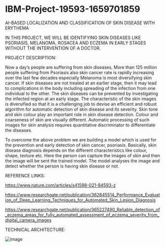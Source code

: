 # IBM-Project-19593-1659701859
AI-BASED LOCALIZATION AND CLASSIFICATION OF SKIN DISEASE WITH ERYTHEMA

IN THIS PROJECT, WE WILL BE IDENTIFYING SKIN DISEASES LIKE PSORIASIS, MELANOMA, ROSACEA AND ECZEMA IN EARLY STAGES WITHOUT THE INTERVENTION OF A DOCTOR.


PROJECT DESCRIPTION:

Now a day’s people are suffering from skin diseases, More than 125 million people suffering from Psoriasis also skin cancer rate is rapidly increasing over the last few decades especially Melanoma is most diversifying skin cancer. If skin diseases are not treated at an earlier stage, then it may lead to complications in the body including spreading of the infection from one individual to the other. The skin diseases can be prevented by investigating the infected region at an early stage. The characteristic of the skin images is diversified so that it is a challenging job to devise an efficient and robust algorithm for automatic detection of skin disease and its severity. Skin tone and skin colour play an important role in skin disease detection. Colour and coarseness of skin are visually different. Automatic processing of such images for skin analysis requires quantitative discriminator to differentiate the diseases.

To overcome the above problem we are building a model which is used for the prevention and early detection of skin cancer, psoriasis. Basically, skin disease diagnosis depends on the different characteristics like colour, shape, texture etc. Here the person can capture the images of skin and then the image will be sent the trained model. The model analyses the image and detect whether the person is having skin disease or not.


REFERENCE LINKS:

https://www.nature.com/articles/s41598-021-84593-z

https://www.researchgate.net/publication/362845514_Performance_Evaluation_of_Deep_Learning_Techniques_for_Automated_Skin_Lesion_Diagnosis

https://www.researchgate.net/publication/365227490_Reliable_detection_of_eczema_areas_for_fully_automated_assessment_of_eczema_severity_from_digital_camera_images


 TECHNICAL ARCHITECTURE:
 
 ![image](https://user-images.githubusercontent.com/113629912/201477901-377e8f8d-5937-4084-9ae4-8a601c0e0dfc.png)

